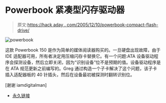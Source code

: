 # Powerbook 紧凑型闪存驱动器

> 原文:[https://hack aday . com/2005/12/10/powerbook-compact-flash-drive/](https://hackaday.com/2005/12/10/powerbook-compact-flash-drive/)

![powerbook](../Images/e87aed5f03469cc4bb017979cbd2d74b.png)

这款 Powerbook 150 是作为简单的媒体阅读器购买的。一旦硬盘出现故障，由于 IDE 适配器可用，所有者决定用压缩闪存卡替换它。有一个问题:ATA 设备驱动程序会探测设备，然后立即关闭，因为“识别设备”位不是预期的值。设备驱动程序是在 ATA 规范更新之前编写的。Greg 通过构造一个子卡解决了这个问题，该子卡插入适配器板的 40 针插头，然后在设备最初被探测时翻转识别位。

[谢谢 iamdigitalman]

*   [永久链接](http://www.cosc.canterbury.ac.nz/~greg/hardware/pb150/PB150_and_CompactFlash.html)